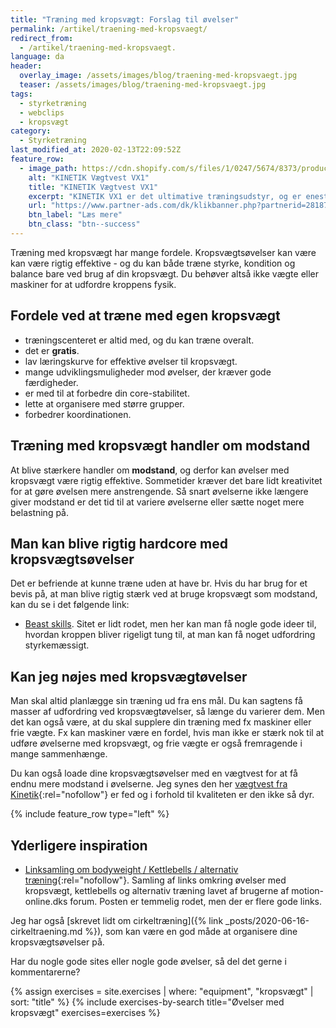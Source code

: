 ```yaml
---
title: "Træning med kropsvægt: Forslag til øvelser"
permalink: /artikel/traening-med-kropsvaegt/
redirect_from:
  - /artikel/traening-med-kropsvaegt.
language: da
header:
  overlay_image: /assets/images/blog/traening-med-kropsvaegt.jpg
  teaser: /assets/images/blog/traening-med-kropsvaegt.jpg
tags:
  - styrketræning
  - webclips
  - kropsvægt
category:
  - Styrketræning
last_modified_at: 2020-02-13T22:09:52Z
feature_row:
  - image_path: https://cdn.shopify.com/s/files/1/0247/5674/8373/products/KINETIK_VX1_-_Vaegtvest_900x.png?v=1574882659
    alt: "KINETIK Vægtvest VX1"
    title: "KINETIK Vægtvest VX1"
    excerpt: "KINETIK VX1 er det ultimative træningsudstyr, og er enestående når det kommer til design og kvalitet. Vores vægtvest er specialdesignet til at aktivere din styrke, og effektivisere din træning."
    url: "https://www.partner-ads.com/dk/klikbanner.php?partnerid=28187&bannerid=67046&htmlurl=https://kinetikshop.dk/products/kinetik-vx1-vaegtvest"
    btn_label: "Læs mere"
    btn_class: "btn--success"
---
```


Træning med kropsvægt har mange fordele. Kropsvægtsøvelser kan være kan være rigtig effektive - og du kan både træne styrke, kondition og balance bare ved brug af din kropsvægt. Du behøver altså ikke vægte eller maskiner for at udfordre kroppens fysik.

## Fordele ved at træne med egen kropsvægt

- træningscenteret er altid med, og du kan træne overalt.
- det er **gratis**.
- lav læringskurve for effektive øvelser til kropsvægt.
- mange udviklingsmuligheder mod øvelser, der kræver gode færdigheder.
- er med til at forbedre din core-stabilitet.
- lette at organisere med større grupper.
- forbedrer koordinationen.

## Træning med kropsvægt handler om modstand

At blive stærkere handler om **modstand**, og derfor kan øvelser med kropsvægt være rigtig effektive. Sommetider kræver det bare lidt kreativitet for at gøre øvelsen mere anstrengende. Så snart øvelserne ikke længere giver modstand er det tid til at variere øvelserne eller sætte noget mere belastning på.

## Man kan blive rigtig hardcore med kropsvægtsøvelser

Det er befriende at kunne træne uden at have br. Hvis du har brug for et bevis på, at man blive rigtig stærk ved at bruge kropsvægt som modstand, kan du se i det følgende link:

- [Beast skills](http://www.beastskills.com/tutorials/). Sitet er lidt rodet, men her kan man få nogle gode ideer til, hvordan kroppen bliver rigeligt tung til, at man kan få noget udfordring styrkemæssigt.

## Kan jeg nøjes med kropsvægtøvelser

Man skal altid planlægge sin træning ud fra ens mål. Du kan sagtens få masser af udfordring ved kropsvægtøvelser, så længe du varierer dem. Men det kan også være, at du skal supplere din træning med fx maskiner eller frie vægte. Fx kan maskiner være en fordel, hvis man ikke er stærk nok til at udføre øvelserne med kropsvægt, og frie vægte er også fremragende i mange sammenhænge.

Du kan også loade dine kropsvægtsøvelser med en vægtvest for at få endnu mere modstand i øvelserne. Jeg synes den her [vægtvest fra Kinetik](https://www.partner-ads.com/dk/klikbanner.php?partnerid=28187&bannerid=67046&htmlurl=https://kinetikshop.dk/products/kinetik-vx1-vaegtvest){:rel="nofollow"} er fed og i forhold til kvaliteten er den ikke så dyr.

{% include feature_row type="left" %}

## Yderligere inspiration

- [Linksamling om bodyweight / Kettlebells / alternativ træning](http://www.motion-online.dk/fora/index.php?showtopic=29480&hl=kropsv%E6gt){:rel="nofollow"}. Samling af links omkring øvelser med kropsvægt, kettlebells og alternativ træning lavet af brugerne af motion-online.dks forum. Posten er temmelig rodet, men der er flere gode links.

Jeg har også [skrevet lidt om cirkeltræning]({% link _posts/2020-06-16-cirkeltraening.md %}), som kan være en god måde at organisere dine kropsvægtsøvelser på.

Har du nogle gode sites eller nogle gode øvelser, så del det gerne i kommentarerne?

{% assign exercises = site.exercises | where: "equipment", "kropsvægt" | sort: "title" %}
{% include exercises-by-search title="Øvelser med kropsvægt" exercises=exercises %}
